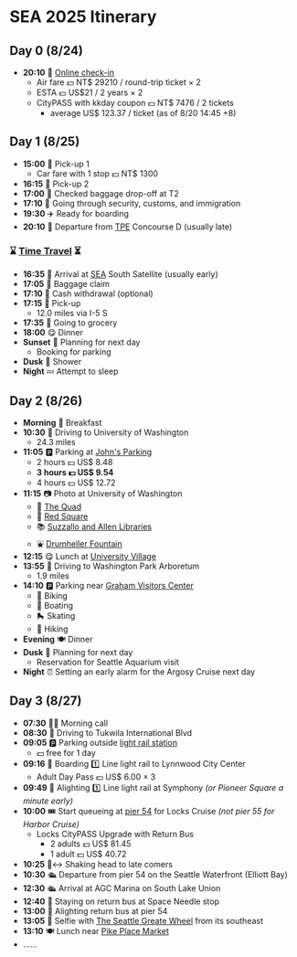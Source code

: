 # SEA 2025 Itinerary

## **Day 0** (8/24)

- **20:10** 📱 [Online check-in](https://www.starlux-airlines.com/)
  - Air fare 💵 NT$ 29210 / round-trip ticket × 2
  - ESTA 💵 US$21 / 2 years × 2
  - CityPASS with kkday coupon 💵 NT$ 7476 / 2 tickets
    - average US$ 123.37 / ticket (as of 8/20 14:45 +8)

## **Day 1** (8/25)

- **15:00** 🚗 Pick-up 1
  - Car fare with 1 stop 💵 NT$ 1300
- **16:15** 🚗 Pick-up 2
- **17:00** 🧳 Checked baggage drop-off at T2
- **17:10** 🛃 Going through security, customs, and immigration
- **19:30** ✈️ Ready for boarding
- **20:10** 🛫 Departure from [TPE](https://maps.app.goo.gl/SS73Rs8NT5LNP6b36) Concourse D (usually late)
### ⌛ [Time Travel](https://www.starlux-airlines.com/en-US/flight-status/search-result?searchType=flight-number&date=2025-08-25&flightNo=32&depAirport=TPE&arrAirport=SEA) ⏳ ###
- **16:35** 🛬 Arrival at [SEA](https://maps.app.goo.gl/uQ72YwnKU5JVo7fG6) South Satellite (usually early)
- **17:05** 🧳 Baggage claim
- **17:10** 🏧 Cash withdrawal (optional)
- **17:15** 🚗 Pick-up
  - 12.0 miles via I-5 S
- **17:35** 🛒 Going to grocery
- **18:00** 😋 Dinner
- **Sunset** 📌 Planning for next day
  - Booking for parking
- **Dusk** 🚿 Shower
- **Night** 💤 Attempt to sleep

## **Day 2** (8/26)

- **Morning** 🥣 Breakfast
- **10:30** 🚗 Driving to University of Washington
  - 24.3 miles
- **11:05** 🅿️ Parking at [John's Parking](https://www.parkwhiz.com/locations/58302)
  - 2 hours 💵 US$ 8.48
  - **3 hours 💵 US$ 9.54**
  - 4 hours 💵 US$ 12.72
- **11:15** 📷 Photo at University of Washington
  - 🌸 [The Quad](https://maps.app.goo.gl/2JmdE2hXrojb9S3B8)
  - 🏫 [Red Square](https://maps.app.goo.gl/vKYZpPbBRsmQ1gPu9)
  - 📚 [Suzzallo and Allen Libraries](https://maps.app.goo.gl/1mnRLjRmG6zrJJdi6)
  - ⛲ [Drumheller Fountain](https://maps.app.goo.gl/gVD96VcSzdSg4jTL7)
- **12:15** 😋 Lunch at [University Village](https://maps.app.goo.gl/pa31zXf44RZC4CsQ7)
- **13:55** 🚗 Driving to Washington Park Arboretum
  - 1.9 miles
- **14:10** 🅿️ Parking near [Graham Visitors Center](https://maps.app.goo.gl/1dFtZXdLvViyMNNE7)
  - 🚴 Biking
  - 🚣 Boating
  - 🛼 Skating
  - 🚶 Hiking
- **Evening** 🍽️ Dinner
- **Dusk** 📌 Planning for next day
  - Reservation for Seattle Aquarium visit
- **Night** ⏰ Setting an early alarm for the Argosy Cruise next day

## **Day 3** (8/27)

- **07:30** 😵‍💫 Morning call
- **08:30** 🚗 Driving to Tukwila International Blvd
- **09:05** 🅿️ Parking outside [light rail station](https://maps.app.goo.gl/B1cuph1wGehbUFL49)
  - 💵 free for 1 day
- **09:16** 🚊 Boarding 1️⃣ Line light rail to Lynnwood City Center
  - Adult Day Pass 💵 US$ 6.00 × 3
- **09:49** 🚊 Alighting 1️⃣ Line light rail at Symphony *(or Pioneer Square a minute early)*
- **10:00** 🎟️ Start queueing at [pier 54](https://maps.app.goo.gl/kWTU9gMgjRPhfjqM6) for Locks Cruise *(not pier 55 for Harbor Cruise)*
  - Locks CityPASS Upgrade with Return Bus
    - 2 adults 💵 US$ 81.45
    - 1 adult 💵 US$ 40.72
- **10:25** 🙂‍↔️ Shaking head to late comers
- **10:30** 🛳️ Departure from pier 54 on the Seattle Waterfront (Elliott Bay)
- **12:30** 🛳️ Arrival at AGC Marina on South Lake Union
- **12:40** 🚏 Staying on return bus at Space Needle stop
- **13:00** 🚏 Alighting return bus at pier 54
- **13:05** 🤳 Selfie with [The Seattle Greate Wheel](https://maps.app.goo.gl/hBitiHhfCUhtMiSN7) from its southeast
- **13:10** 🍽️ Lunch near [Pike Place Market](https://maps.app.goo.gl/hBitiHhfCUhtMiSN7)
- ……